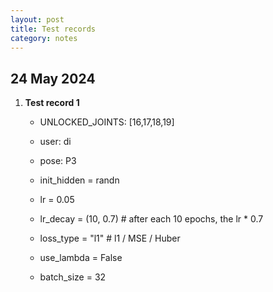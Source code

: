 ```yaml
---
layout: post
title: Test records
category: notes
---
```


## 24 May 2024
1. **Test record 1**
    - UNLOCKED_JOINTS: [16,17,18,19]
    - user: di
    - pose: P3

    - init_hidden = randn
    - lr = 0.05
    - lr_decay = (10, 0.7)  # after each 10 epochs, the lr * 0.7
    - loss_type = "l1"  # l1 / MSE / Huber
    - use_lambda = False
    - batch_size = 32